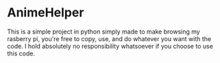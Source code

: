 # AnimeHelper

This is a simple project in python simply made to make browsing my rasberry pi, you're free to copy, use, and do whatever you want with the code. I hold absolutely no responsibility whatsoever if you choose to use this code.